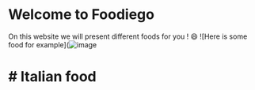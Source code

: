 # Welcome to Foodiego
On this website we will present different foods for you ! 😄
![Here is some food for example](![image](https://user-images.githubusercontent.com/106025296/169705843-c60f5f86-249c-4b67-99f4-cda06dab42cb.png)
# # Italian food
